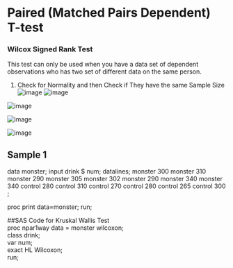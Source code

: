 # Paired (Matched Pairs Dependent) T-test

### Wilcox Signed Rank Test
This test can only be used when you have a data set of dependent observations who has two set of different data on the same person.

1) Check for Normality and then Check if They have the same Sample Size
![image](https://user-images.githubusercontent.com/110003333/206860145-2d1a3094-97f5-4217-b9f2-4afa6253e876.png)
![image](https://user-images.githubusercontent.com/110003333/206860163-5fac7f6d-fd15-436b-a451-4db94b819b24.png)
















![image](https://user-images.githubusercontent.com/110003333/206831164-ac32a42e-d7f8-4284-b866-8eeb603a4c23.png)


![image](https://user-images.githubusercontent.com/110003333/206831180-a06abffd-894f-415b-acf0-c2087c683232.png)

![image](https://user-images.githubusercontent.com/110003333/206831188-93f9797a-b481-417b-b722-beb41bd322c4.png)

## Sample 1


data monster;
input drink $ num;
datalines;
monster 300
monster 310
monster 290 
monster 305
monster 302
monster 290
monster 340
monster 340
control 280
control 310
control 270
control 280
control 265
control 300
;

proc print data=monster;
run;

##SAS Code for Kruskal Wallis Test  
proc npar1way data = monster wilcoxon;  
class drink;  
var num;  
exact HL Wilcoxon;  
run;  
